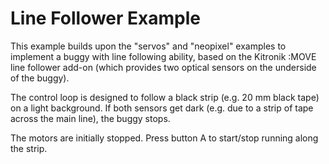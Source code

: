 Line Follower Example
=====================

This example builds upon the "servos" and "neopixel" examples to implement
a buggy with line following ability, based on the Kitronik :MOVE line
follower add-on (which provides two optical sensors on the underside of the buggy).

The control loop is designed to follow a black strip (e.g. 20 mm black tape)
on a light background. If both sensors get dark (e.g. due to a strip of tape
across the main line), the buggy stops.

The motors are initially stopped. Press button A to start/stop running along
the strip.

